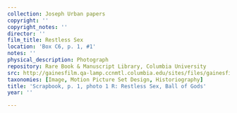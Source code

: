 ```yaml
---
collection: Joseph Urban papers
copyright: ''
copyright_notes: ''
director: ''
film_title: Restless Sex
location: 'Box C6, p. 1, #1'
notes: ''
physical_description: Photograph
repository: Rare Book & Manuscript Library, Columbia University
src: http://gainesfilm.qa-lamp.ccnmtl.columbia.edu/sites/files/gainesfilm/images/1000102123.jpg
taxonomies: [Image, Motion Picture Set Design, Historiography]
title: 'Scrapbook, p. 1, photo 1 R: Restless Sex, Ball of Gods'
year: ''

---
```

